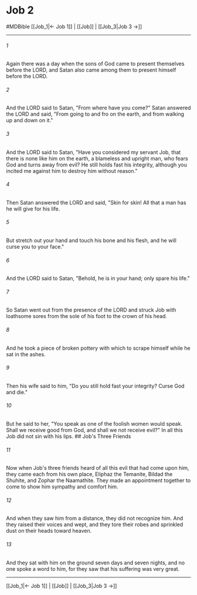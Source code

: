 # Job 2
#MDBible
[[Job_1|← Job 1]] | [[Job]] | [[Job_3|Job 3 →]]

***

###### 1 
Again there was a day when the sons of God came to present themselves before the LORD, and Satan also came among them to present himself before the LORD. 

###### 2 
And the LORD said to Satan, "From where have you come?" Satan answered the LORD and said, "From going to and fro on the earth, and from walking up and down on it." 

###### 3 
And the LORD said to Satan, "Have you considered my servant Job, that there is none like him on the earth, a blameless and upright man, who fears God and turns away from evil? He still holds fast his integrity, although you incited me against him to destroy him without reason." 

###### 4 
Then Satan answered the LORD and said, "Skin for skin! All that a man has he will give for his life. 

###### 5 
But stretch out your hand and touch his bone and his flesh, and he will curse you to your face." 

###### 6 
And the LORD said to Satan, "Behold, he is in your hand; only spare his life." 

###### 7 
So Satan went out from the presence of the LORD and struck Job with loathsome sores from the sole of his foot to the crown of his head. 

###### 8 
And he took a piece of broken pottery with which to scrape himself while he sat in the ashes. 

###### 9 
Then his wife said to him, "Do you still hold fast your integrity? Curse God and die." 

###### 10 
But he said to her, "You speak as one of the foolish women would speak. Shall we receive good from God, and shall we not receive evil?" In all this Job did not sin with his lips. ## Job's Three Friends 

###### 11 
Now when Job's three friends heard of all this evil that had come upon him, they came each from his own place, Eliphaz the Temanite, Bildad the Shuhite, and Zophar the Naamathite. They made an appointment together to come to show him sympathy and comfort him. 

###### 12 
And when they saw him from a distance, they did not recognize him. And they raised their voices and wept, and they tore their robes and sprinkled dust on their heads toward heaven. 

###### 13 
And they sat with him on the ground seven days and seven nights, and no one spoke a word to him, for they saw that his suffering was very great. 

***

[[Job_1|← Job 1]] | [[Job]] | [[Job_3|Job 3 →]]
